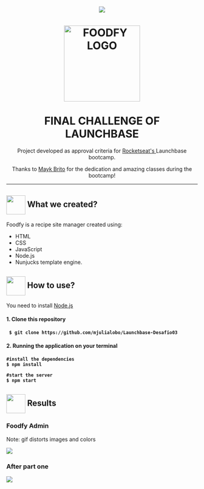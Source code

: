 
<h1 align="center">
<img src="https://github.com/mjulialobo/Foodfy/blob/master/public/assets/logo.png"/>
  <br>
  <br>
  <img src="https://github.com/luskafaria/foodfy/blob/master/public/assets/chef.png" alt="FOODFY LOGO" width="200">

<br>  
<br>
FINAL CHALLENGE OF LAUNCHBASE
</h1>

<p align="center">Project developed as approval criteria for <a href="https://rocketseat.com.br/">Rocketseat's </a> Launchbase bootcamp. </p>
<p align="center">Thanks to  <a href='https://github.com/maykbrito/'>Mayk Brito</a> for the dedication and amazing classes during the bootcamp!</p>

<hr />

<h2> <img src= "https://img.icons8.com/plasticine/2x/rocket.png" width="50px" height="50px" align="center"/> What we created? </h2>

<p> Foodfy is a recipe site manager created using:
 <ul>
  <li>HTML</li>
  <li> CSS</li>
  <li>JavaScript</li>
  <li>Node.js</li>
  <li>Nunjucks template engine. </li> </ul></p>


<h2> <img src="https://i.dlpng.com/static/png/6577858_preview.png" width="50px" align="center"/> How to use? </h2>
<p> You need to install <a href="https://nodejs.org/en/">Node.js</a> </p>
  
<h4> 1. Clone this repository <h4>

```
 $ git clone https://github.com/mjulialobo/Launchbase-Desafio03
```

<h4> 2. Running the application on your terminal <h4>

```
#install the dependencies
$ npm install

#start the server
$ npm start

```
<h2><img src="https://static.thenounproject.com/png/25759-200.png"width="50px" height="50px" align="center"/> Results</h2>
<h3> Foodfy Admin </h3>
  <p>Note: gif distorts images and colors</p>
<img src="https://user-images.githubusercontent.com/65983895/86178849-80e2de80-baff-11ea-8f85-c383c9d7bda1.gif"/>
  
<h3> After part one </h3>
<img src="https://user-images.githubusercontent.com/65983895/85188905-87ac5e80-b280-11ea-9a1b-cb7fb3be0b43.gif"/>
